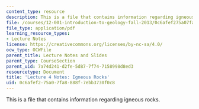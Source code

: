 ```yaml
---
content_type: resource
description: This is a file that contains information regarding igneous rocks.
file: /courses/12-001-introduction-to-geology-fall-2013/0c6afef275a07fa8888f7ebb3730f0c8_MIT12_001F13_Lec4Notes.pdf
file_type: application/pdf
learning_resource_types:
- Lecture Notes
license: https://creativecommons.org/licenses/by-nc-sa/4.0/
ocw_type: OCWFile
parent_title: Lecture Notes and Slides
parent_type: CourseSection
parent_uid: 7a74d241-d2fe-5d87-7f74-7158998d8ed3
resourcetype: Document
title: 'Lecture 4 Notes: Igneous Rocks'
uid: 0c6afef2-75a0-7fa8-888f-7ebb3730f0c8
---
```

This is a file that contains information regarding igneous rocks.